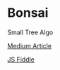 # Bonsai
Small Tree Algo

[Medium Article](https://medium.com/@nebiljabari/bonsai-aka-small-tree-algo-eb43b789a9f3#.fspybznjx)

[JS Fiddle](https://jsfiddle.net/Ja_Ne/dqa3p6m3/4/)
